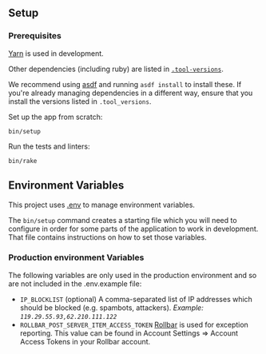 ## Setup

### Prerequisites

[Yarn](https://yarnpkg.com/en/docs/install/) is used in development.

Other dependencies (including ruby) are listed in
[`.tool-versions`](.tool-versions).

We recommend using [asdf](https://github.com/asdf-vm/asdf) and running `asdf
install` to install these. If you're already managing dependencies in a
different way, ensure that you install the versions listed in
`.tool_versions`.


Set up the app from scratch:

    bin/setup

Run the tests and linters:

    bin/rake

## Environment Variables

This project uses [.env](https://github.com/bkeepers/dotenv) to manage
environment variables.

The `bin/setup` command creates a starting file which you will need to
configure in order for some parts of the application to work in development.
That file contains instructions on how to set those variables.

### Production environment Variables

The following variables are only used in the production environment and so
are not included in the .env.example file:

  - `IP_BLOCKLIST` (optional) A comma-separated list of IP addresses which
    should be blocked (e.g. spambots, attackers). _Example:
    `119.29.55.93,62.210.111.122`_
  - `ROLLBAR_POST_SERVER_ITEM_ACCESS_TOKEN` [Rollbar](https://rollbar.com/) is
    used for exception reporting. This value can be found in Account Settings
    => Account Access Tokens in your Rollbar account.
